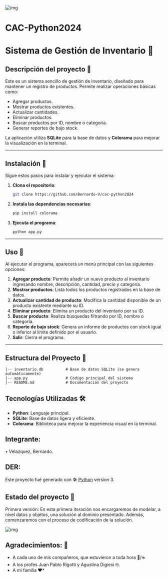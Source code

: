 ![img](https://i.postimg.cc/FRXKcL88/comienza.gif)
# CAC-Python2024
# Sistema de Gestión de Inventario 🛒
## Descripción del proyecto 🚀
Este es un sistema sencillo de gestión de inventario, diseñado para mantener un registro de productos. Permite realizar operaciones básicas como:

- Agregar productos.
- Mostrar productos existentes.
- Actualizar cantidades.
- Eliminar productos.
- Buscar productos por ID, nombre o categoría.
- Generar reportes de bajo stock.

La aplicación utiliza **SQLite** para la base de datos y **Colorama** para mejorar la visualización en la terminal.

---
## Instalación 🚀
Sigue estos pasos para instalar y ejecutar el sistema:

1. **Clona el repositorio**:
   ```bash
   git clone https://github.com/Bernardo-V/cac-python2024
      ```
2. **Instala las dependencias necesarias**:
   ```bash
   pip install colorama
   ```

3. **Ejecuta el programa**:
   ```bash
   python app.py
   ```
---
## Uso 📖
Al ejecutar el programa, aparecerá un menú principal con las siguientes opciones:

1. **Agregar producto**: Permite añadir un nuevo producto al inventario ingresando nombre, descripción, cantidad, precio y categoría.
2. **Mostrar productos**: Lista todos los productos registrados en la base de datos.
3. **Actualizar cantidad de producto**: Modifica la cantidad disponible de un producto existente mediante su ID.
4. **Eliminar producto**: Elimina un producto del inventario por su ID.
5. **Buscar producto**: Realiza búsquedas filtrando por ID, nombre o categoría.
6. **Reporte de bajo stock**: Genera un informe de productos con stock igual o inferior al límite definido por el usuario.
7. **Salir**: Cierra el programa.

---

## Estructura del Proyecto 📂

```
|-- inventario.db          # Base de datos SQLite (se genera automáticamente)
|-- app.py                 # Código principal del sistema
|-- README.md              # Documentación del proyecto
```
## Tecnologías Utilizadas 🛠️
- **Python**: Lenguaje principal.
- **SQLite**: Base de datos ligera y eficiente.
- **Colorama**: Biblioteca para mejorar la experiencia visual en la terminal.

## Integrante:
•	Velazquez, Bernardo.

## DER:

Este proyecto fué generado con 🛠️ [Python](https://www.python.org/) version 3.

## Estado del proyecto 📌
Primera versión: En esta primera iteración nos encargaremos de modelar, a nivel datos y objetos, una solución
al dominio presentado. Además, comenzaremos con el proceso de codificación de la solución.

![img](https://i.postimg.cc/zvBcCqgT/Programas-utilizados.png)

## Agradecimientos: 🎁

* A cada uno de mis compañeros, que estuvieron a toda hora 🍺/☕
* A los profes Juan Pablo Rigotti y Agustina Digiesi 🤓.
* A mi familia ❤️* 
